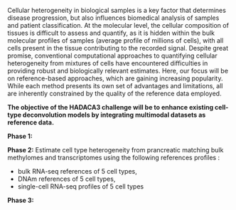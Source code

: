 Cellular heterogeneity in biological samples is a key factor that determines disease progression, but also influences biomedical analysis of samples and patient classification. At the molecular level, the cellular composition of tissues is difficult to assess and quantify, as it is hidden within the bulk molecular profiles of samples (average profile of millions of cells), with all cells present in the tissue contributing to the recorded signal. Despite great promise, conventional computational approaches to quantifying cellular heterogeneity from mixtures of cells have encountered difficulties in providing robust and biologically relevant estimates.
Here, our focus will be on reference-based approaches, which are gaining increasing popularity. While each method presents its own set of advantages and limitations, all are inherently constrained by the quality of the reference data employed. 

**The objective of the HADACA3 challenge will be to enhance existing cell-type deconvolution models by integrating multimodal datasets as reference data.**

**Phase 1:** 

		
**Phase 2:** Estimate cell type heterogeneity from prancreatic matching bulk methylomes and transcriptomes using the following references profiles :

- bulk RNA-seq references of 5 cell types,
- DNAm references of 5 cell types,
- single-cell RNA-seq profiles of 5 cell types

**Phase 3:** 
